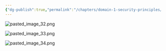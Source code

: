 ```yaml
---
{"dg-publish":true,"permalink":"/chapters/domain-1-security-principles/domain-1-security-principles/1-18-governance-elements/","noteIcon":""}
---
```


![pasted_image_32.png](/img/user/pasted_image_32.png)

![pasted_image_33.png](/img/user/pasted_image_33.png)

![pasted_image_34.png](/img/user/pasted_image_34.png)